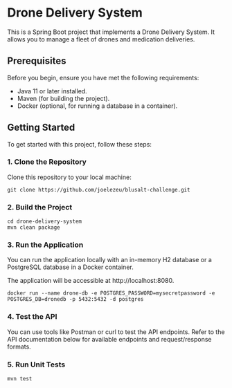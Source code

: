 # Drone Delivery System

This is a Spring Boot project that implements a Drone Delivery System. It allows you to manage a fleet of drones and medication deliveries.

## Prerequisites

Before you begin, ensure you have met the following requirements:

- Java 11 or later installed.
- Maven (for building the project).
- Docker (optional, for running a database in a container).

## Getting Started

To get started with this project, follow these steps:

### 1. Clone the Repository

Clone this repository to your local machine:

```shell
git clone https://github.com/joelezeu/blusalt-challenge.git
```

### 2. Build the Project

```
cd drone-delivery-system
mvn clean package
```

### 3. Run the Application

You can run the application locally with an in-memory H2 database or a PostgreSQL database in a Docker container.

The application will be accessible at http://localhost:8080.

```
docker run --name drone-db -e POSTGRES_PASSWORD=mysecretpassword -e POSTGRES_DB=dronedb -p 5432:5432 -d postgres
```

### 4. Test the API
You can use tools like Postman or curl to test the API endpoints. Refer to the API documentation below for available endpoints and request/response formats.

### 5. Run Unit Tests
```
mvn test
```

